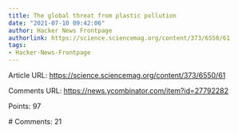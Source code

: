 ```yaml
---
title: The global threat from plastic pollution
date: "2021-07-10 09:42:06"
author: Hacker News Frontpage
authorlink: https://science.sciencemag.org/content/373/6550/61
tags:
- Hacker-News-Frontpage
---
```


<p>Article URL: <a href="https://science.sciencemag.org/content/373/6550/61">https://science.sciencemag.org/content/373/6550/61</a></p>
<p>Comments URL: <a href="https://news.ycombinator.com/item?id=27792282">https://news.ycombinator.com/item?id=27792282</a></p>
<p>Points: 97</p>
<p># Comments: 21</p>
